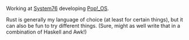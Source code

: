 Working at [System76](https://github.com/system76) developing [Pop!_OS](https://github.com/pop-os).

Rust is generally my language of choice (at least for certain things), but it can also be fun to try different things. (Sure, might as well write that in a combination of Haskell and Awk!)
